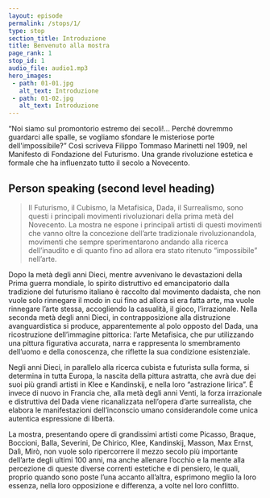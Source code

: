 ```yaml
---
layout: episode
permalink: /stops/1/
type: stop
section_title: Introduzione
title: Benvenuto alla mostra
page_rank: 1
stop_id: 1
audio_file: audio1.mp3
hero_images:
 - path: 01-01.jpg
   alt_text: Introduzione
 - path: 01-02.jpg
   alt_text: Introduzione
---
```


“Noi siamo sul promontorio estremo dei secoli!... Perché dovremmo guardarci alle spalle, se vogliamo sfondare le misteriose porte dell&#39;impossibile?” Così scriveva Filippo Tommaso Marinetti nel 1909, nel Manifesto di Fondazione del Futurismo. Una grande rivoluzione estetica e formale che ha influenzato tutto il secolo a Novecento.

## Person speaking (second level heading)

>Il Futurismo, il Cubismo, la Metafisica, Dada, il Surrealismo, sono questi i principali movimenti rivoluzionari della prima metà del Novecento. La mostra ne espone i principali artisti di questi movimenti che vanno oltre la concezione dell’arte tradizionale rivoluzionandola, movimenti che sempre sperimentarono andando alla ricerca dell’inaudito e di quanto fino ad allora era stato ritenuto “impossibile” nell’arte.

Dopo la metà degli anni Dieci, mentre avvenivano le devastazioni della Prima guerra mondiale, lo spirito distruttivo ed emancipatorio dalla tradizione del futurismo italiano è raccolto dal movimento dadaista, che non vuole solo rinnegare il modo in cui fino ad allora si era fatta arte, ma vuole rinnegare l’arte stessa, accogliendo la casualità, il gioco, l’irrazionale. Nella seconda metà degli anni Dieci, in contrapposizione alla distruzione avanguardistica si produce, apparentemente al polo opposto del Dada, una ricostruzione dell’immagine pittorica: l’arte Metafisica, che pur utilizzando una pittura figurativa accurata, narra e rappresenta lo smembramento dell’uomo e della conoscenza, che riflette la sua condizione esistenziale.

Negli anni Dieci, in parallelo alla ricerca cubista e futurista sulla forma, si determina in tutta Europa, la nascita della pittura astratta, che avrà due dei suoi più grandi artisti in Klee e Kandinskij, e nella loro “astrazione lirica”. È invece di nuovo in Francia che, alla metà degli anni Venti, la forza irrazionale e distruttiva del Dada viene ricanalizzata nell’opera d’arte surrealista, che elabora le manifestazioni dell’inconscio umano considerandole come unica autentica espressione di libertà.

La mostra, presentando opere di grandissimi artisti come Picasso, Braque, Boccioni, Balla, Severini, De Chirico, Klee, Kandinskij, Masson, Max Ernst, Dalì, Mirò, non vuole solo ripercorrere il mezzo secolo più importante dell’arte degli ultimi 100 anni, ma anche allenare l’occhio e la mente alla percezione di queste diverse correnti estetiche e di pensiero, le quali, proprio quando sono poste l’una accanto all’altra, esprimono meglio la loro essenza, nella loro opposizione e differenza, a volte nel loro conflitto.